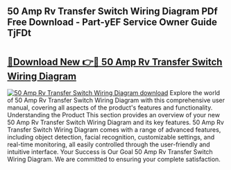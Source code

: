 ## 50 Amp Rv Transfer Switch Wiring Diagram PDf Free Download - Part-yEF Service Owner Guide TjFDt

# <h2><a href="http://dft31v.blite.top/?on=50+Amp+Rv+Transfer+Switch+Wiring+Diagram">🔗Download New 👉🔴 50 Amp Rv Transfer Switch Wiring Diagram</a></h2>

[![50 Amp Rv Transfer Switch Wiring Diagram download](https://i.imgur.com/lujVjoI.png)](http://dft31v.blite.top/?on=50+Amp+Rv+Transfer+Switch+Wiring+Diagram)
Explore the world of 50 Amp Rv Transfer Switch Wiring Diagram with this comprehensive user manual, covering all aspects of the product's features and functionality. Understanding the Product This section provides an overview of your new 50 Amp Rv Transfer Switch Wiring Diagram and its key features. 50 Amp Rv Transfer Switch Wiring Diagram comes with a range of advanced features, including object detection, facial recognition, customizable settings, and real-time monitoring, all easily controlled through the user-friendly and intuitive interface. Your Success is Our Goal 50 Amp Rv Transfer Switch Wiring Diagram. We are committed to ensuring your complete satisfaction.
